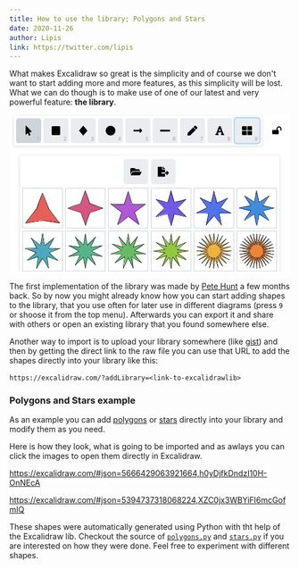 ```yaml
---
title: How to use the library; Polygons and Stars
date: 2020-11-26
author: Lipis
link: https://twitter.com/lipis
---
```


What makes Excalidraw so great is the simplicity and of course we don't want to start adding more and more features, as this simplicity will be lost. What we can do though is to make use of one of our latest and very powerful feature: **the library**.

<!-- end -->

![Excalidraw Library](library.png)

The first implementation of the library was made by [Pete Hunt](https://github.com/excalidraw/excalidraw/pull/1787) a few months back. So by now you might already know how you can start adding shapes to the library, that you use often for later use in different diagrams (press `9` or shoose it from the top menu). Afterwards you can export it and share with others or open an existing library that you found somewhere else.

Another way to import is to upload your library somewhere (like [gist](http://gist.github.com/)) and then by getting the direct link to the raw file you can use that URL to add the shapes directly into your library like this:

```
https://excalidraw.com/?addLibrary=<link-to-excalidrawlib>
```

### Polygons and Stars example

As an example you can add [polygons](https://excalidraw.com/?addLibrary=https://gist.githubusercontent.com/lipis/c148134151ac57b7f5df62cba69a4ee4/raw/a52fa9df8fc892e0a63d48aa6f3645299922bcc2/polygons.excalidrawlib) or [stars](https://excalidraw.com/?addLibrary=https://gist.githubusercontent.com/lipis/a0de24a467a2869ed45635fa976afdcf/raw/ace7e402f7b0e48dc6738ddac6b5e6608b2aa7d4/stars.excalidawlib) directly into your library and modify them as you need.

Here is how they look, what is going to be imported and as awlays you can click the images to open them directly in Excalidraw.

https://excalidraw.com/#json=5666429063921664,h0yDjfkDndzI10H-OnNEcA

https://excalidraw.com/#json=5394737318068224,XZC0jx3WBYiFI6mcGofmIQ

These shapes were automatically generated using Python with tht help of the Excalidraw lib. Checkout the source of [`polygons.py`](https://github.com/excalidraw/excalidraw-playground/blob/master/excalidraw/polygons.py) and [`stars.py`](https://github.com/excalidraw/excalidraw-playground/blob/master/excalidraw/stars.py) if you are interested on how they were done. Feel free to experiment with different shapes.
